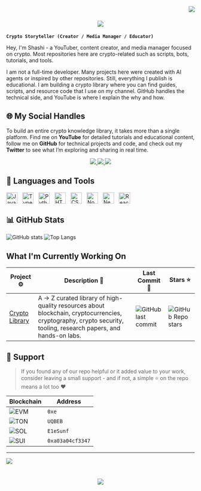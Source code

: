 <img align="right" src="https://visitor-badge.laobi.icu/badge?page_id=salesp07.salesp07" />

<h1 align="center">
    <img src="https://readme-typing-svg.herokuapp.com/?font=Righteous&size=35&center=true&vCenter=true&width=700&height=70&duration=4000&lines=Yo!+👋;+Welcome+to+crypto+with+shashi!+🤞;" />
</h1>

**`Crypto Storyteller (Creator / Media Manager / Educator)`**

Hey, I'm Shashi - a YouTuber, content creator, and media manager focused on crypto. Most repositories here are crypto-related such as scripts, bots, tutorials, and tools. 

I am not a full-time developer. Many projects here were created with AI agents or inspired by other repositories. Still, everything I publish is educational. I am building a crypto library where you can find guides, scripts, and resource code that I use on my channel. GitHub handles the technical side, and YouTube is where I explain the why and how.

## 🌐 My Social Handles 

To build an entire crypto knowledge library, it takes more than a single platform. Find me on **YouTube** for detailed tutorials and educational content, follow me on **GitHub** for technical projects and code, and check out my **Twitter** to see what I’m exploring and sharing in real time.  

<div align="center"> 
  <!-- YouTube -->
  <a href="https://youtube.com/@cryptowithshashi?si=r7KruVYiLRDHFGFy" target="_blank">
    <img src="https://img.shields.io/badge/YouTube-FF0000?style=for-the-badge&logo=youtube&logoColor=white" />
  </a>
  
  <!-- GitHub -->
  <a href="https://github.com/cryptowithshashi" target="_blank">
    <img src="https://img.shields.io/badge/GitHub-181717?style=for-the-badge&logo=github&logoColor=white" />
  </a>

  <!-- Twitter / X -->
  <a href="https://x.com/cryptowthshashi" target="_blank">
    <img src="https://img.shields.io/badge/Twitter-1DA1F2?style=for-the-badge&logo=twitter&logoColor=white" />
  </a>
</div>


## 🧰 Languages and Tools

<p>
  <img align="left" alt="JavaScript" width="30px" style="padding-right:10px;" src="https://cdn.jsdelivr.net/gh/devicons/devicon/icons/javascript/javascript-plain.svg"/>
  <img align="left" alt="TypeScript" width="30px" style="padding-right:10px;" src="https://cdn.jsdelivr.net/gh/devicons/devicon/icons/typescript/typescript-plain.svg"/>
  <img align="left" alt="Python" width="30px" style="padding-right:10px;" src="https://cdn.jsdelivr.net/gh/devicons/devicon/icons/python/python-plain.svg"/>
  <img align="left" alt="HTML" width="30px" style="padding-right:10px;" src="https://cdn.jsdelivr.net/gh/devicons/devicon/icons/html5/html5-plain.svg"/>
  <img align="left" alt="CSS" width="30px" style="padding-right:10px;" src="https://cdn.jsdelivr.net/gh/devicons/devicon/icons/css3/css3-plain.svg"/>
  <img align="left" alt="Nodejs" width="30px" style="padding-right:10px;" src="https://cdn.jsdelivr.net/gh/devicons/devicon/icons/nodejs/nodejs-original.svg"/>
  <img align="left" alt="Nextjs" width="30px" style="padding-right:10px;" src="https://cdn.jsdelivr.net/gh/devicons/devicon/icons/nextjs/nextjs-original.svg"/>
  <img align="left" alt="React" width="30px" style="padding-right:10px;" src="https://cdn.jsdelivr.net/gh/devicons/devicon/icons/react/react-original.svg"/>
  <br clear="both"/>
</p>


## 📊 GitHub Stats

![GitHub stats](https://github-readme-stats.vercel.app/api?username=cryptowithshashi&show_icons=true&theme=gruvbox)
![Top Langs](https://github-readme-stats.vercel.app/api/top-langs/?username=cryptowithshashi&layout=compact&theme=gruvbox)


## What I'm Currently Working On  

| Project ⚙️ | Description 📝 | Last Commit 📅 | Stars ⭐ |
| --- | --- | --- | --- |
| [Crypto Library](https://github.com/cryptowithshashi/crypto-library) | A → Z curated library of high-quality resources about blockchain, cryptocurrencies, cryptography, crypto security, tooling, research papers, and hands-on labs. | ![GitHub last commit](https://img.shields.io/github/last-commit/cryptowithshashi/crypto-library) | ![GitHub Repo stars](https://img.shields.io/github/stars/cryptowithshashi/crypto-library) |



## 🫶 Support
> If you found any of our repo helpful or it added value to your work, consider leaving a small support - and if not, a simple ⭐ on the repo means a lot too ❤️

| Blockchain | Address |
|--------------|-----------|
| ![EVM](https://img.shields.io/badge/EVM-3C3C3D?logo=ethereum&logoColor=white) | `0xe` |
| ![TON](https://img.shields.io/badge/TON-0098EA?logo=ton&logoColor=white) | `UQBEB` |
| ![SOL](https://img.shields.io/badge/Solana-9945FF?logo=solana&logoColor=white) | `E1eSunf` |
| ![SUI](https://img.shields.io/badge/SUI-6FBCF0?logo=sui&logoColor=white) | `0xa03a04cf3347` |

---

<img align="center" src="https://visitor-badge.laobi.icu/badge?page_id=salesp07.salesp07" />

<h1 align="center">
    <img src="https://readme-typing-svg.herokuapp.com/?font=Righteous&size=35&center=true&vCenter=true&width=500&height=70&duration=4000&lines=Thank+you!+🤞;" />
</h1>
